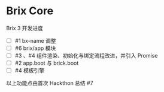 Brix Core
=========

Brix 3 开发进度

- [ ] #1 bx-name 调整
- [ ] #6 brix/app 模块
- [ ] #3 、#4 组件渲染、初始化与绑定流程改进，并引入 Promise
- [ ] #2 app.boot 与 brick.boot
- [ ] #4 模板引擎

以上功能点由首次 Hackthon 总结 #7
